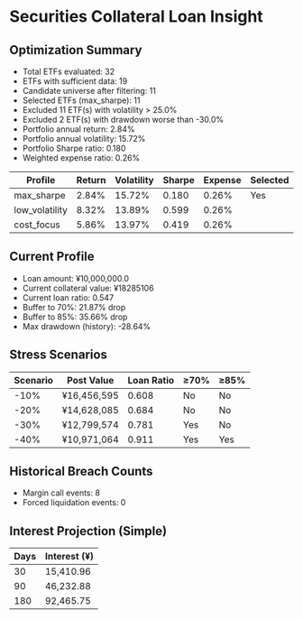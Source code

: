 # Securities Collateral Loan Insight

## Optimization Summary
- Total ETFs evaluated: 32
- ETFs with sufficient data: 19
- Candidate universe after filtering: 11
- Selected ETFs (max_sharpe): 11
- Excluded 11 ETF(s) with volatility > 25.0%
- Excluded 2 ETF(s) with drawdown worse than -30.0%
- Portfolio annual return: 2.84%
- Portfolio annual volatility: 15.72%
- Portfolio Sharpe ratio: 0.180
- Weighted expense ratio: 0.26%

| Profile | Return | Volatility | Sharpe | Expense | Selected |
| --- | --- | --- | --- | --- | --- |
| max_sharpe | 2.84% | 15.72% | 0.180 | 0.26% | Yes |
| low_volatility | 8.32% | 13.89% | 0.599 | 0.26% |  |
| cost_focus | 5.86% | 13.97% | 0.419 | 0.26% |  |

## Current Profile
- Loan amount: ¥10,000,000.0
- Current collateral value: ¥18285106
- Current loan ratio: 0.547
- Buffer to 70%: 21.87% drop
- Buffer to 85%: 35.66% drop
- Max drawdown (history): -28.64%

## Stress Scenarios
| Scenario | Post Value | Loan Ratio | ≥70% | ≥85% |
| --- | --- | --- | --- | --- |
| -10% | ¥16,456,595 | 0.608 | No | No |
| -20% | ¥14,628,085 | 0.684 | No | No |
| -30% | ¥12,799,574 | 0.781 | Yes | No |
| -40% | ¥10,971,064 | 0.911 | Yes | Yes |

## Historical Breach Counts
- Margin call events: 8
- Forced liquidation events: 0

## Interest Projection (Simple)
| Days | Interest (¥) |
| --- | --- |
| 30 | 15,410.96 |
| 90 | 46,232.88 |
| 180 | 92,465.75 |
